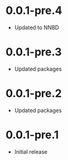 # 0.0.1-pre.4
- Updated to NNBD
# 0.0.1-pre.3
- Updated packages
# 0.0.1-pre.2
- Updated packages
# 0.0.1-pre.1
- Initial release
